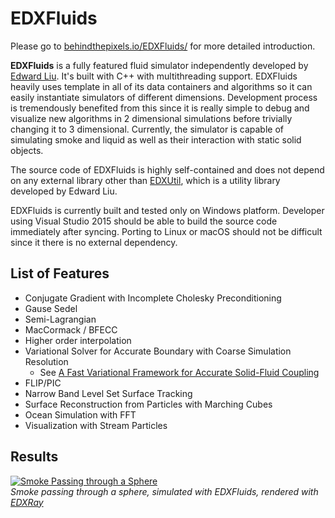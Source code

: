 # EDXFluids

Please go to [behindthepixels.io/EDXFluids/](http://behindthepixels.io/EDXFluids/) for more detailed introduction.

**EDXFluids** is a fully featured fluid simulator independently developed by [Edward Liu](http://behindthepixels.io/). It's built with C++ with multithreading support. EDXFluids heavily uses template in all of its data containers and algorithms so it can easily instantiate simulators of different dimensions. Development process is tremendously benefited from this since it is really simple to debug and visualize new algorithms in 2 dimensional simulations before trivially changing it to 3 dimensional. Currently, the simulator is capable of simulating smoke and liquid as well as their interaction with static solid objects.

The source code of EDXFluids is highly self-contained and does not depend on any external library other than [EDXUtil](https://github.com/behindthepixels/EDXUtil), which is a utility library developed by Edward Liu.

EDXFluids is currently built and tested only on Windows platform. Developer using Visual Studio 2015 should be able to build the source code immediately after syncing. Porting to Linux or macOS should not be difficult since it there is no external dependency.

## List of Features

- Conjugate Gradient with Incomplete Cholesky Preconditioning
- Gause Sedel
- Semi-Lagrangian
- MacCormack / BFECC
- Higher order interpolation
- Variational Solver for Accurate Boundary with Coarse Simulation Resolution
  - See [A Fast Variational Framework for Accurate Solid-Fluid Coupling](https://cs.uwaterloo.ca/~c2batty/papers/Batty07.pdf)
- FLIP/PIC
- Narrow Band Level Set Surface Tracking
- Surface Reconstruction from Particles with Marching Cubes
- Ocean Simulation with FFT
- Visualization with Stream Particles

## Results
[![Smoke Passing through a Sphere](http://img.youtube.com/vi/ttFV1w4dwtI/0.jpg)](https://youtu.be/ttFV1w4dwtI "Smoke Passing through a Sphere")  
*Smoke passing through a sphere, simulated with EDXFluids, rendered with [EDXRay](http://behindthepixels.info/EDXRay/)*
